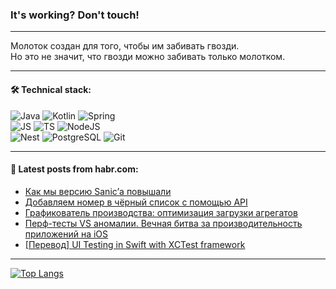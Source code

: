 ### It's working? Don't touch!

---
Молоток создан для того, чтобы им забивать гвозди. <br>
Но это не значит, что гвозди можно забивать только молотком.

---

#### 🛠️ Technical stack:

![Java](https://img.shields.io/badge/Java-informational?logo=Oracle&style=flat&logoColor=white&color=FF4500)
![Kotlin](https://img.shields.io/badge/Kotlin-informational?logo=Kotlin&style=flat&logoColor=white&color=774D97)
![Spring](https://img.shields.io/badge/SpringBoot-informational?logo=SpringBoot&style=flat&logoColor=white&color=6DB33F) <br>
![JS](https://img.shields.io/badge/JS-informational?logo=javaScript&style=flat&logoColor=black&color=F7Df1E)
![TS](https://img.shields.io/badge/TypeScript-informational?logo=typeScript&style=flat&logoColor=black&color=0667A8)
![NodeJS](https://img.shields.io/badge/NodeJS-informational?logo=node.js&style=flat&logoColor=white&color=70A760) <br>
![Nest](https://img.shields.io/badge/NestJS-informational?logo=NestJS&style=flat&logoColor=white&color=E0234E)
![PostgreSQL](https://img.shields.io/badge/PostgreSQL-informational?logo=PostgreSQL&style=flat&logoColor=white&color=DAA520)
![Git](https://img.shields.io/badge/Git-informational?logo=git&style=flat&logoColor=white&color=778899)

___

#### 💬 Latest posts from habr.com:

<!-- BLOG-POST-LIST:START -->
- [Как мы версию Sanic’а повышали](https://habr.com/ru/companies/domclick/articles/761838/?utm_source=habrahabr&utm_medium=rss&utm_campaign=761838)
- [Добавляем номер в чёрный список с помощью API](https://habr.com/ru/companies/ru_mts/articles/761906/?utm_source=habrahabr&utm_medium=rss&utm_campaign=761906)
- [Графикователь производства: оптимизация загрузки агрегатов](https://habr.com/ru/companies/nlmk/articles/757384/?utm_source=habrahabr&utm_medium=rss&utm_campaign=757384)
- [Перф-тесты VS аномалии. Вечная битва за производительность приложений на iOS](https://habr.com/ru/companies/yandex/articles/761388/?utm_source=habrahabr&utm_medium=rss&utm_campaign=761388)
- [[Перевод] UI Testing in Swift with XCTest framework](https://habr.com/ru/articles/761888/?utm_source=habrahabr&utm_medium=rss&utm_campaign=761888)
<!-- BLOG-POST-LIST:END -->

---
[![Top Langs](https://github-readme-stats-git-master-advtsetting-gmailcom.vercel.app/api/top-langs/?username=zloylis&langs_count=10&hide_title=false&title_color=e6edf3&size_weight=0.5&count_weight=0.5&layout=compact&hide_border=true&theme=dracula)](https://github.com/zloylis)

<!-- ![GitHub stats](https://github-readme-stats-git-master-advtsetting-gmailcom.vercel.app/api?username=zloylis&show_icons=true&hide_border=true&theme=dracula&hide_title=true&include_all_commits=true&count_private=true&hide=contribs&hide_rank=true) -->
